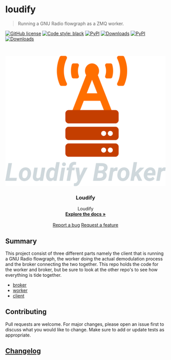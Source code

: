 # loudify

> Running a GNU Radio flowgraph as a ZMQ worker.

<!-- ![dev build status](https://github.com/martynvdijke/gr-lora_sdr/workflows/dev%20build%20status/badge.svg)
[![docs-dev](https://github.com/martynvdijke/gr-lora_sdr/workflows/docs-dev/badge.svg)](https://martynvdijke.github.io/gr-lora_sdr/html/index.html)
![dev test status](https://github.com/martynvdijke/gr-lora_sdr/workflows/dev%20test%20status/badge.svg) -->
[![GitHub license](https://img.shields.io/github/license/martynvdijke/loudify-worker)](https://github.com/martynvdijke/loudify/blob/dev/LICENSE)
[![Code style: black](https://img.shields.io/badge/code%20style-black-000000.svg)](https://github.com/psf/black)
[![PyPI](https://img.shields.io/pypi/v/loudfiy_worker)](https://pypi.org/project/loudify_worker)
[![Downloads](https://pepy.tech/badge/loudfiy_worker)](https://pepy.tech/project/loudfiy_worker)
[![PyPI](https://img.shields.io/pypi/v/loudfiy_broker)](https://pypi.org/project/loudify_broker)
[![Downloads](https://pepy.tech/badge/loudfiy_broker)](https://pepy.tech/project/loudfiy_broker)


<!-- PROJECT LOGO -->
<br />
<p align="center">
  <a href="https://github.com/martynvdijke/loudify/settings">
    <img src="pictures/broker.png" alt="Logo">
  </a>

  <h3 align="center">Loudify</h3>

  <p align="center">
    Loudify
    <br />
    <a href="https://martynvdijke.github.io/loudify-worker/html/index.html"><strong>Explore the docs »</strong></a>
    <br />
    <br />
    <a href="https://github.com/martynvdijke/loudify-worker/issues">Report a bug</a>
    <a href="https://github.com/martynvdijke/loudify-worker/issues">Request a feature</a>
  </p>
</p>

## Summary
This project consist of three different parts namely the client that is running a GNU Radio flowgraph, 
the worker doing the actual demodulation process and the broker connecting the two together.
This repo holds the code for the worker and broker, but be sure to look at the other repo's to see how everything is tide together.
- [broker](https://github.com/martynvdijke/loudify-broker)
- [worker](https://github.com/martynvdijke/loudify-worker)
- [client](https://github.com/martynvdijke/gr-lora_sdr)

## Contributing

Pull requests are welcome. For major changes, please open an issue first to discuss what you would like to change.
Make sure to add or update tests as appropriate.

## [Changelog](CHANGELOG.md)
